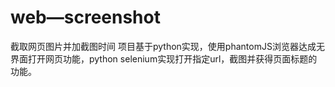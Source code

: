 # web—screenshot
截取网页图片并加截图时间
项目基于python实现，使用phantomJS浏览器达成无界面打开网页功能，python selenium实现打开指定url，截图并获得页面标题的功能。
